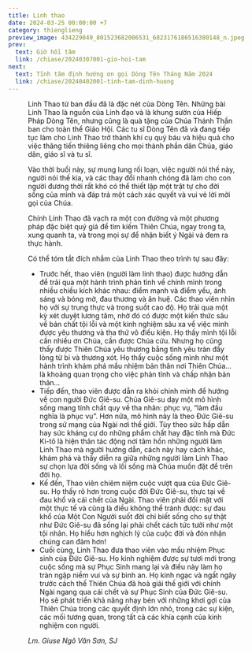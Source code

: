 ```yaml
---
title: Linh thao
date: 2024-03-25 00:00:00 +7
category: thienglieng
preview_image: 434229049_801523682006531_6823176186516380148_n.jpeg
prev:
  text: Giờ hồi tâm
  link: /chiase/20240307001-gio-hoi-tam
next:
  text: Tĩnh tâm định hướng ơn gọi Dòng Tên Tháng Năm 2024
  link: /chiase/20240402001-tinh-tam-dinh-huong
---
```


<script setup>
import linhthao from "/images/chiase/434229049_801523682006531_6823176186516380148_n.jpeg?w=900";
</script>

<Figure 
    :src=linhthao
    caption="Linh thao."
/>

Linh Thao từ ban đầu đã là đặc nét của Dòng Tên. Những bài Linh Thao là nguồn của Linh đạo và là khung sườn của Hiếp Pháp Dòng Tên, nhưng cũng là quà tặng của Chúa Thánh Thần ban cho toàn thể Giáo Hội. Các tu sĩ Dòng Tên đã và đang tiếp tục làm cho Linh Thao trở thành khí cụ quý báu và hiệu quả cho việc thăng tiến thiêng liêng cho mọi thành phần dân Chúa, giáo dân, giáo sĩ và tu sĩ.

Vào thời buổi này, sự mung lung rối loạn, việc người nói thế này, người nói thế kia, và các thay đổi nhanh chóng đã làm cho con người đương thời rất khó có thể thiết lập một trật tự cho đời sống của mình và đáp trả một cách xác quyết và vui vẻ lời mời gọi của Chúa.

Chính Linh Thao đã vạch ra một con đường và một phương pháp đặc biệt quý giá để tìm kiếm Thiên Chúa, ngay trong ta, xung quanh ta, và trong mọi sự để nhận biết ý Ngài và đem ra thực hành.

Có thể tóm tắt đích nhắm của Linh Thao theo trình tự sau đây: 

- Trước hết, thao viên (người làm linh thao) được hướng dẫn để trải qua một hành trình phản tỉnh về chính mình trong nhiều chiều kích khác nhau: điểm mạnh và điểm yếu, ánh sáng và bóng mờ, đau thương và ân huệ. Các thao viên nhìn họ với sự trung thực và trong suốt cao độ. Họ trải qua một kỳ xét duyệt lương tâm, nhờ đó có được một kiến thức sâu về bản chất tội lỗi và một kinh nghiệm sâu xa về việc mình được yêu thương và tha thứ vô điều kiện. Họ thấy mình tội lỗi cần nhiều ơn Chúa, cần được Chúa cứu. Nhưng họ cũng thấy được Thiên Chúa yêu thương bằng tình yêu tràn đầy lòng từ bi và thương xót. Họ thấy cuộc sống mình như một hành trình khám phá mầu nhiệm bản thân nơi Thiên Chúa…là khoảng quan trọng cho việc phản tỉnh và chấp nhận bản thân…
- Tiếp đến, thao viên được dẫn ra khỏi chính mình để hướng về con người Đức Giê-su. Chúa Giê-su dạy một mô hình sống mang tính chất quy về tha nhân: phục vụ, “làm đầu nghĩa là phục vụ”. Hơn nữa, mô hình này là theo Đức Giê-su trong sứ mạng của Ngài nơi thế giới. Tùy theo sức hấp dẫn hay sức kháng cự do những phẩm chất hay đặc tính mà Đức Ki-tô là hiện thân tác động nơi tâm hồn những người làm Linh Thao mà người hướng dẫn, cách này hay cách khác, khám phá và thấy diễn ra giữa những người làm Linh Thao sự chọn lựa đời sống và lối sống mà Chúa muốn đặt để trên đời họ.
- Kế đến, Thao viên chiêm niệm cuộc vượt qua của Đức Giê-su. Họ thấy rõ hơn trong cuộc đời Đức Giê-su, thực tại về đau khổ và cái chết của Ngài. Thao viên phải đối mặt với một thực tế và cũng là điều không thể tránh được: sự đau khổ của Một Con Người suốt đời chỉ biết sống cho sự thật như Đức Giê-su đã sống lại phải chết cách tức tưởi như một tội nhân. Họ hiểu hơn nghịch lý của cuộc đời và đón nhận chúng can đảm hơn!
- Cuối cùng, Linh Thao đưa thao viên vào mầu nhiệm Phục sinh của Đức Giê-su. Họ kinh nghiệm được sự tươi mới trong cuộc sống mà sự Phục Sinh mang lại và điều này làm họ tràn ngập niềm vui và sự bình an. Họ kinh ngạc và ngất ngây trước cách thế Thiên Chúa đã hoà giải thế giới với chính Ngài ngang qua cái chết và sự Phục Sinh của Đức Giê-su. Họ sẽ phát triển khả năng nhạy bén với những khơi gợi của Thiên Chúa trong các quyết định lớn nhỏ, trong các sự kiện, các mối tương quan, trong tất cả các khía cạnh của kinh nghiệm con người.

*Lm. Giuse Ngô Văn Sơn, SJ*